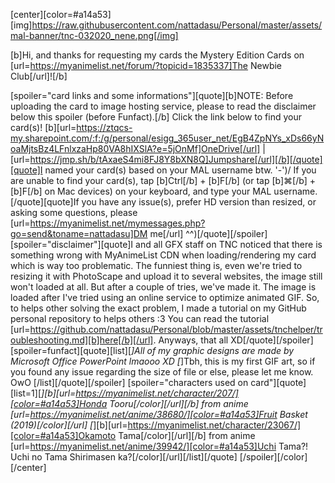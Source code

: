 [center][color=#a14a53][img]https://raw.githubusercontent.com/nattadasu/Personal/master/assets/mal-banner/tnc-032020_nene.png[/img]

[b]Hi, and thanks for requesting my cards the Mystery Edition Cards on [url=https://myanimelist.net/forum/?topicid=1835337]The Newbie Club[/url]![/b]

[spoiler="card links and some informations"][quote][b]NOTE: Before uploading the card to image hosting service, please to read the disclaimer below this spoiler (before Funfact).[/b]
Click the link below to find your card(s)!
[b][url=https://ztqcs-my.sharepoint.com/:f:/g/personal/esigg_365user_net/EgB4ZpNYs_xDs66yNoaMjtsBz4LFnlxzaHp80VA8hIXSlA?e=5jOnMf]OneDrive[/url] | [url=https://jmp.sh/b/tAxaeS4mi8FJ8Y8bXN8Q]Jumpshare[/url][/b][/quote][quote]I named your card(s) based on your MAL username btw. '-')/
If you are unable to find your card(s), tap [b]Ctrl[/b] + [b]F[/b] (or tap [b]⌘[/b] + [b]F[/b] on Mac devices) on your keyboard, and type your MAL username.[/quote][quote]If you have any issue(s), prefer HD version than resized, or asking some questions, please [url=https://myanimelist.net/mymessages.php?go=send&toname=nattadasu]DM me[/url] ^^)[/quote][/spoiler]
[spoiler="disclaimer"][quote]I and all GFX staff on TNC noticed that there is something wrong with MyAnimeList CDN when loading/rendering my card which is way too problematic. The funniest thing is, even we're tried to resizing it with PhotoScape and upload it to several websites, the image still won't loaded at all.
But after a couple of tries, we've made it. The image is loaded after I've tried using an online service to optimize animated GIF. So, to helps other solving the exact problem, I made a tutorial on my GitHub personal repository to helps others :3
You can read the tutorial [url=https://github.com/nattadasu/Personal/blob/master/assets/tnchelper/troubleshooting.md][b]here[/b][/url].
Anyways, that all XD[/quote][/spoiler]
[spoiler=funfact][quote][list][*]All of my graphic designs are made by Microsoft Office PowerPoint lmaooo XD
[*]Tbh, this is my first GIF art, so if you found any issue regarding the size of file or else, please let me know. OwO
[/list][/quote][/spoiler]
[spoiler="characters used on card"][quote][list=1][*][b][url=https://myanimelist.net/character/207/][color=#a14a53]Honda Tooru[/color][/url][/b] from anime [url=https://myanimelist.net/anime/38680/][color=#a14a53]Fruit Basket (2019)[/color][/url]
[*][b][url=https://myanimelist.net/character/23067/][color=#a14a53]Okamoto Tama[/color][/url][/b] from anime [url=https://myanimelist.net/anime/39942/][color=#a14a53]Uchi Tama?! Uchi no Tama Shirimasen ka?[/color][/url][/list][/quote]
[/spoiler][/color][/center]